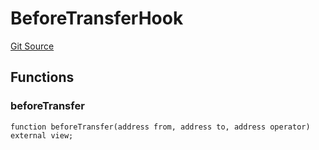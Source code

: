 # BeforeTransferHook
[Git Source](https://github.com/Level-Money/contracts/blob/2607489a5c9f8e78f7e44db8057f41dc3a8c07c9/src/v2/usd/BoringVault.sol)


## Functions
### beforeTransfer


```solidity
function beforeTransfer(address from, address to, address operator) external view;
```


